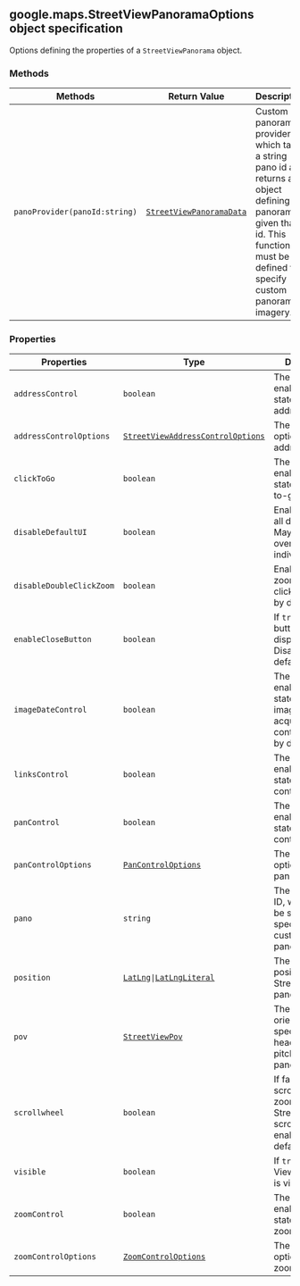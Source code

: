 <h2 id="StreetViewPanoramaOptions">
google.maps.StreetViewPanoramaOptions
object specification
</h2><p>Options defining the properties of a <code>StreetViewPanorama</code> object.</p><h3>Methods</h3><table summary="interface StreetViewPanoramaOptions - Methods" width="100%">
<thead>
<tr><th>Methods</th>
<th>Return Value</th>
<th>Description</th>
</tr></thead>
<tbody>
<tr>
<td><code>panoProvider(panoId:string)</code></td>
<td><code><a href="#StreetViewPanoramaData">StreetViewPanoramaData</a></code></td>
<td>Custom panorama provider, which takes a string pano id and returns an object defining the panorama given that id. This function must be defined to specify custom panorama imagery.</td>
</tr>
</tbody>
</table><h3>Properties</h3><table summary="interface StreetViewPanoramaOptions - Properties" width="100%">
<thead>
<tr><th>Properties</th>
<th>Type</th>
<th>Description</th>
</tr></thead>
<tbody>
<tr>
<td><code>addressControl</code></td>
<td><code>boolean</code></td>
<td>The enabled/disabled state of the address control.</td>
</tr>
<tr>
<td><code>addressControlOptions</code></td>
<td><code><a href="#StreetViewAddressControlOptions">StreetViewAddressControlOptions</a></code></td>
<td>The display options for the address control.</td>
</tr>
<tr>
<td><code>clickToGo</code></td>
<td><code>boolean</code></td>
<td>The enabled/disabled state of click-to-go.</td>
</tr>
<tr>
<td><code>disableDefaultUI</code></td>
<td><code>boolean</code></td>
<td>Enables/disables all default UI. May be overridden individually.</td>
</tr>
<tr>
<td><code>disableDoubleClickZoom</code></td>
<td><code>boolean</code></td>
<td>Enables/disables zoom on double click. Disabled by default.</td>
</tr>
<tr>
<td><code>enableCloseButton</code></td>
<td><code>boolean</code></td>
<td>If <code>true</code>, the close button is displayed. Disabled by default.</td>
</tr>
<tr>
<td><code>imageDateControl</code></td>
<td><code>boolean</code></td>
<td>The enabled/disabled state of the imagery acquisition date control. Disabled by default.</td>
</tr>
<tr>
<td><code>linksControl</code></td>
<td><code>boolean</code></td>
<td>The enabled/disabled state of the links control.</td>
</tr>
<tr>
<td><code>panControl</code></td>
<td><code>boolean</code></td>
<td>The enabled/disabled state of the pan control.</td>
</tr>
<tr>
<td><code>panControlOptions</code></td>
<td><code><a href="#PanControlOptions">PanControlOptions</a></code></td>
<td>The display options for the pan control.</td>
</tr>
<tr>
<td><code>pano</code></td>
<td><code>string</code></td>
<td>The panorama ID, which should be set when specifying a custom panorama.</td>
</tr>
<tr>
<td><code>position</code></td>
<td><code><a href="#LatLng">LatLng</a>|<a href="#LatLngLiteral">LatLngLiteral</a></code></td>
<td>The <code>LatLng</code> position of the Street View panorama.</td>
</tr>
<tr>
<td><code>pov</code></td>
<td><code><a href="#StreetViewPov">StreetViewPov</a></code></td>
<td>The camera orientation, specified as heading and pitch, for the panorama.</td>
</tr>
<tr>
<td><code>scrollwheel</code></td>
<td><code>boolean</code></td>
<td>If false, disables scrollwheel zooming in Street View. The scrollwheel is enabled by default.</td>
</tr>
<tr>
<td><code>visible</code></td>
<td><code>boolean</code></td>
<td>If <code>true</code>, the Street View panorama is visible on load.</td>
</tr>
<tr>
<td><code>zoomControl</code></td>
<td><code>boolean</code></td>
<td>The enabled/disabled state of the zoom control.</td>
</tr>
<tr>
<td><code>zoomControlOptions</code></td>
<td><code><a href="#ZoomControlOptions">ZoomControlOptions</a></code></td>
<td>The display options for the zoom control.</td>
</tr>
</tbody>
</table>